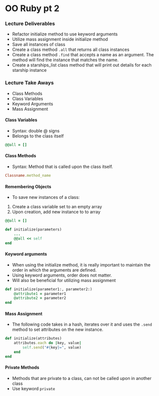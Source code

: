# OO Ruby pt 2

### Lecture Deliverables

- Refactor initialize method to use keyword arguments
- Utilize mass assignment inside initialize method
- Save all instances of class
- Create a class method `.all` that returns all class instances
- Create a class method `.find` that accepts a name as an argument. The method will find the instance that matches the name.
- Create a starships_list class method that will print out details for each starship instance

### Lecture Take Aways

- Class Methods
- Class Variables
- Keyword Arguments
- Mass Assignment

#### Class Variables

- Syntax: double @ signs
- Belongs to the class itself

```ruby
@@all = []
```

#### Class Methods

- Syntax: Method that is called upon the class itself. 

```ruby
Classname.method_name
```

#### Remembering Objects

- To save new instances of a class:

1. Create a class variable set to an empty array
2. Upon creation, add new instance to to array

```ruby
@@all = []

def initialize(parameters)
    ...
    @@all << self
end
```

#### Keyword arguments

- When using the initialize method, it is really important to maintain the order in which the arguments are defined.
- Using keyword arguments, order does not matter.
- Will also be beneficial for utilizing mass assignment

```ruby
def initialize(parameter1:, parameter2:)
    @attribute1 = parameter1
    @attribute2 = parameter2
end
```

#### Mass Assignment

- The following code takes in a hash, iterates over it and uses the `.send` method to set attributes on the new instance.

```ruby
def initialize(attributes)
    attributes.each do |key, value|
        self.send("#{key}=", value)
    end
end
```

#### Private Methods

- Methods that are private to a class, can not be called upon in another class
- Use keyword `private`
